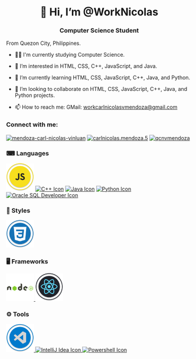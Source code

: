<h1 align="center"> 👋 Hi, I’m @WorkNicolas </h1>
<h3 align="center">Computer Science Student</h3>
From Quezon City, Philippines.

- 👨‍🎓 I'm currently studying Computer Science.

- 👀 I’m interested in HTML, CSS, C++, JavaScript, and Java.

- 🌱 I’m currently learning HTML, CSS, JavaScript, C++, Java, and Python.

- 💞️ I’m looking to collaborate on HTML, CSS, JavaScript, C++, Java, and Python projects.

- 📫 How to reach me: GMail: workcarlnicolasvmendoza@gmail.com

<h3 align="left">Connect with me:</h3>
<p align="left">
<a href="https://www.linkedin.com/in/mendoza-carl-nicolas-vinluan-37786223b/" target="blank"><img align="center" src="https://user-images.githubusercontent.com/36258159/210165581-1b36737f-bf9e-43f5-a897-d6208c3e51a8.png" alt="mendoza-carl-nicolas-vinluan" width="60" /></a>
<a href="https://www.facebook.com/carlnicolas.mendoza.5/" target="blank"><img align="center" src="https://cdn-icons-png.flaticon.com/512/733/733547.png" alt="carlnicolas.mendoza.5" width="60" /></a>
<a href="https://twitter.com/qcnvmendoza" target="blank"><img align="center" src="https://user-images.githubusercontent.com/36258159/210165611-1537dc49-306e-456e-b627-306fec07117e.png" alt="qcnvmendoza" width="60" /></a>
</p>

<h3 align="left">⌨ Languages</h3>
<p align="left">
<a href="https://en.wikipedia.org/wiki/JavaScript"><img width="75px" src="https://github.com/Pedro-Murilo/icons-for-readme/blob/main/.github/js-icon.svg" alt="Javascript Icon" /></a>
<a href="https://en.wikipedia.org/wiki/C%2B%2B"><img width="75px" src="https://upload.wikimedia.org/wikipedia/commons/1/18/ISO_C%2B%2B_Logo.svg" alt="C++ Icon" /></a>
<a href="https://www.java.com/en/"><img width="75px" src="https://upload.wikimedia.org/wikipedia/en/3/30/Java_programming_language_logo.svg" alt="Java Icon" /></a>
<a href="https://www.python.org/"><img width="75px" src="https://upload.wikimedia.org/wikipedia/commons/c/c3/Python-logo-notext.svg" alt="Python Icon" /> </a>
<a href="https://en.wikipedia.org/wiki/SQL"><img width="75px" src="https://upload.wikimedia.org/wikipedia/en/6/68/Oracle_SQL_Developer_logo.svg" alt="Oracle SQL Developer Icon" /> </a>
</p>

<h3 align="left">💅 Styles</h3>
<p align="left">
<a href="https://en.wikipedia.org/wiki/CSS"><img width="75px" src="https://github.com/Pedro-Murilo/icons-for-readme/blob/main/.github/css-icon.svg" alt="CSS Icon" /></a>
</p>
  
<h3 align="left">🖥 Frameworks</h3>
<p align="left">
<a href="https://nodejs.org" target="_blank" rel="noreferrer"> <img src="https://raw.githubusercontent.com/devicons/devicon/master/icons/nodejs/nodejs-original-wordmark.svg" alt="NodeJS Icon" width="75" height="75"/> </a> <a href="https://www.python.org" target="_blank" rel="noreferrer" /></a>
<a href="https://reactjs.org/" target="_blank" rel="noreferrer"> <img width="75px" src="https://github.com/Pedro-Murilo/icons-for-readme/blob/main/.github/react-icon.svg" alt="ReactJS Icon" /></a>
</p>

<h3 align="left">⚙ Tools</h3>
<p align="left">
<a href="https://code.visualstudio.com/" target="_blank" rel="noreferrer"> <img width="75px" src="https://github.com/Pedro-Murilo/icons-for-readme/blob/main/.github/vscode-icon.svg" alt="VSCode Icon" /> </a>
<a href="https://en.wikipedia.org/wiki/IntelliJ_IDEA" target="_blank" rel="noreferrer"> <img width="75px" src="https://upload.wikimedia.org/wikipedia/commons/9/9c/IntelliJ_IDEA_Icon.svg" alt="IntelliJ Idea Icon" /> </a>
<a href="https://en.wikipedia.org/wiki/PowerShell" target="_blank" rel="noreferrer"> <img width="75px" src="https://upload.wikimedia.org/wikipedia/commons/a/af/PowerShell_Core_6.0_icon.png" alt="Powershell Icon" /> </a>
</p>
